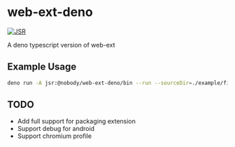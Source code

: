 # web-ext-deno

[![JSR](https://jsr.io/badges/@nobody/web-ext-deno)](https://jsr.io/@nobody/web-ext-deno)

A deno typescript version of web-ext


## Example Usage

```bash
deno run -A jsr:@nobody/web-ext-deno/bin --run --sourceDir=./example/firefox --browser=firefox --port 8080 --verbos --devtool --shouldExitProgram=false
```

## TODO

* Add full support for packaging extension
* Support debug for android
* Support chromium profile
